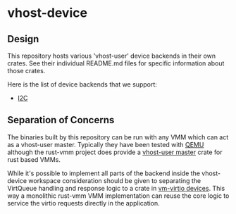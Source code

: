 # vhost-device

## Design

This repository hosts various 'vhost-user' device backends in their own crates.
See their individual README.md files for specific information about those
crates.

Here is the list of device backends that we support:

- [I2C](https://github.com/rust-vmm/vhost-device/blob/main/i2c/README.md)

## Separation of Concerns

The binaries built by this repository can be run with any VMM which
can act as a vhost-user master. Typically they have been tested with
[QEMU](https://www.qemu.org) although the rust-vmm project does
provide a [vhost-user
master](https://github.com/rust-vmm/vhost/tree/main/src/vhost_user)
crate for rust based VMMs.

While it's possible to implement all parts of the backend inside the
vhost-device workspace consideration should be given to separating the
VirtQueue handling and response logic to a crate in [vm-virtio
devices](https://github.com/rust-vmm/vm-virtio/tree/main/crates/devices).
This way a monolithic rust-vmm VMM implementation can reuse the core
logic to service the virtio requests directly in the application.

